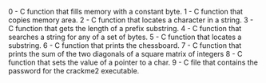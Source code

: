 0 - C function that fills memory with a constant byte. 1 - C function that copies memory area. 2 - C function that locates a character in a string. 3 - C function that gets the length of a prefix substring. 4 - C function that searches a string for any of a set of bytes. 5 - C function that locates a substring. 6 - C function that prints the chessboard. 7 - C function that prints the sum of the two diagonals of a square matrix of integers 8 - C function that sets the value of a pointer to a char. 9 - C file that contains the password for the crackme2 executable.
